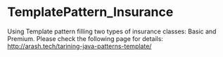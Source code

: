 # TemplatePattern_Insurance
Using Template pattern filling two types of insurance classes: Basic and Premium.
Please check the following page for details: http://arash.tech/tarining-java-patterns-template/
